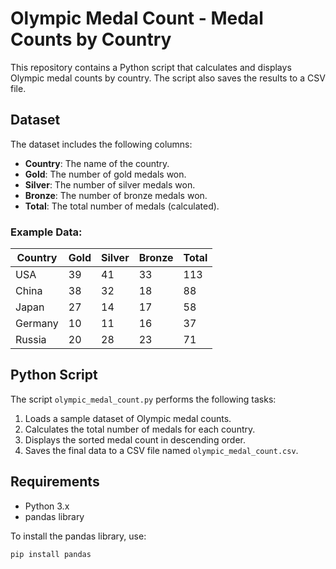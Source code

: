 # Olympic Medal Count - Medal Counts by Country

This repository contains a Python script that calculates and displays Olympic medal counts by country. The script also saves the results to a CSV file.

## Dataset

The dataset includes the following columns:

- **Country**: The name of the country.
- **Gold**: The number of gold medals won.
- **Silver**: The number of silver medals won.
- **Bronze**: The number of bronze medals won.
- **Total**: The total number of medals (calculated).

### Example Data:

| Country | Gold | Silver | Bronze | Total |
|--------|------|-------|--------|-------|
| USA    | 39   | 41    | 33     | 113   |
| China  | 38   | 32    | 18     | 88    |
| Japan  | 27   | 14    | 17     | 58    |
| Germany| 10   | 11    | 16     | 37    |
| Russia | 20   | 28    | 23     | 71    |

## Python Script

The script `olympic_medal_count.py` performs the following tasks:

1. Loads a sample dataset of Olympic medal counts.
2. Calculates the total number of medals for each country.
3. Displays the sorted medal count in descending order.
4. Saves the final data to a CSV file named `olympic_medal_count.csv`.

## Requirements

- Python 3.x
- pandas library

To install the pandas library, use:
```bash
pip install pandas
